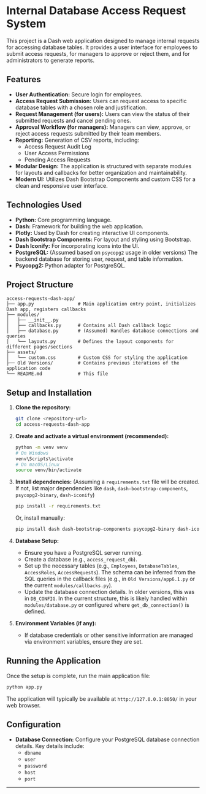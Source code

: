 # Internal Database Access Request System

This project is a Dash web application designed to manage internal requests for accessing database tables. It provides a user interface for employees to submit access requests, for managers to approve or reject them, and for administrators to generate reports.

## Features

*   **User Authentication:** Secure login for employees.
*   **Access Request Submission:** Users can request access to specific database tables with a chosen role and justification.
*   **Request Management (for users):** Users can view the status of their submitted requests and cancel pending ones.
*   **Approval Workflow (for managers):** Managers can view, approve, or reject access requests submitted by their team members.
*   **Reporting:** Generation of CSV reports, including:
    *   Access Request Audit Log
    *   User Access Permissions
    *   Pending Access Requests
*   **Modular Design:** The application is structured with separate modules for layouts and callbacks for better organization and maintainability.
*   **Modern UI:** Utilizes Dash Bootstrap Components and custom CSS for a clean and responsive user interface.

## Technologies Used

*   **Python:** Core programming language.
*   **Dash:** Framework for building the web application.
*   **Plotly:** Used by Dash for creating interactive UI components.
*   **Dash Bootstrap Components:** For layout and styling using Bootstrap.
*   **Dash Iconify:** For incorporating icons into the UI.
*   **PostgreSQL:** (Assumed based on `psycopg2` usage in older versions) The backend database for storing user, request, and table information.
*   **Psycopg2:** Python adapter for PostgreSQL.

## Project Structure

```
access-requests-dash-app/
├── app.py                # Main application entry point, initializes Dash app, registers callbacks
├── modules/
│   ├── __init__.py
│   ├── callbacks.py      # Contains all Dash callback logic
│   ├── database.py       # (Assumed) Handles database connections and queries
│   └── layouts.py        # Defines the layout components for different pages/sections
├── assets/
│   └── custom.css        # Custom CSS for styling the application
├── Old Versions/         # Contains previous iterations of the application code
└── README.md             # This file
```

## Setup and Installation

1.  **Clone the repository:**
    ```bash
    git clone <repository-url>
    cd access-requests-dash-app
    ```

2.  **Create and activate a virtual environment (recommended):**
    ```bash
    python -m venv venv
    # On Windows
    venv\Scripts\activate
    # On macOS/Linux
    source venv/bin/activate
    ```

3.  **Install dependencies:**
    (Assuming a `requirements.txt` file will be created. If not, list major dependencies like `dash`, `dash-bootstrap-components`, `psycopg2-binary`, `dash-iconify`)
    ```bash
    pip install -r requirements.txt
    ```
    Or, install manually:
    ```bash
    pip install dash dash-bootstrap-components psycopg2-binary dash-iconify pandas
    ```

4.  **Database Setup:**
    *   Ensure you have a PostgreSQL server running.
    *   Create a database (e.g., `access_request_db`).
    *   Set up the necessary tables (e.g., `Employees`, `DatabaseTables`, `AccessRoles`, `AccessRequests`). The schema can be inferred from the SQL queries in the callback files (e.g., in `Old Versions/app6.1.py` or the current `modules/callbacks.py`).
    *   Update the database connection details. In older versions, this was in `DB_CONFIG`. In the current structure, this is likely handled within `modules/database.py` or configured where `get_db_connection()` is defined.

5.  **Environment Variables (if any):**
    *   If database credentials or other sensitive information are managed via environment variables, ensure they are set.

## Running the Application

Once the setup is complete, run the main application file:

```bash
python app.py
```

The application will typically be available at `http://127.0.0.1:8050/` in your web browser.

## Configuration

*   **Database Connection:** Configure your PostgreSQL database connection details. Key details include:
    *   `dbname`
    *   `user`
    *   `password`
    *   `host`
    *   `port`

---